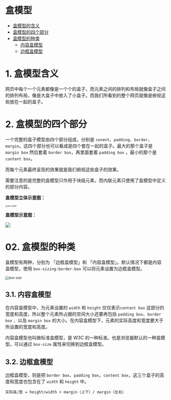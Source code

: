 # 盒模型

- [盒模型的含义](#1-盒模型的含义)
- [盒模型的四个部分](#2-盒模型的四个部分)
- [盒模型的种类](#3-盒模型的种类)
  - [内容盒模型](#31-内容盒模型)
  - [边框盒模型](#32-边框盒模型)


# 1. 盒模型含义
网页中每个一个元素都像是一个个的盒子，而元素之间的排列和布局就像盒子之间的排列布局，像是大盒子中放入了小盒子。而我们所看到的整个网页就像是俯视这些放在一起的盒子。


# 2. 盒模型的四个部分
一个完整的盒子模型由四个部分组成，分别是 `conent`、`padding`、`border`、`margin`。这四个部分也可以看成是四个套在一起的盒子。最大的那个盒子是 `margin box` 然后套着 `border box`，再里面套着 `padding box` ，最小的那个是 `content box`。

而每个元素最终呈现的效果就是我们俯视这些盒子的效果。

需要注意的是完整的盒模型只作用于块级元素，而内联元素只使用了盒模型中定义的部分内容。

**盒模型立体示意图：**

<img src="https://uploadfiles.nowcoder.com/images/20191016/138549510_1571192703575_F65244E03F1CC2B16471E8ADC4821E42" alt="box-model" style="zoom: 40%;" />

**盒模型示意图：**

![](https://camo.githubusercontent.com/af03985775ee854009316aa398ca01cecbc90355dce7106cc2a74ebfd2530314/68747470733a2f2f7374617469632e7675652d6a732e636f6d2f62323534386230302d386639622d313165622d616239302d6439616538313462323430642e706e67)


# 02. 盒模型的种类
盒模型有两种，分别为 「边框盒模型」和 「内容盒模型」。默认情况下都是内容盒模型，使用 `box-sizing:border-box` 可以将元素设置为边框盒模型。

<img src="https://connorshea.gitlab.io/images/posts/css-that-doesnt-suck/content-box-vs-border-box.png" alt="box-size" style="zoom:70%;" />

## 3.1. 内容盒模型
在内容盒模型中，为元素设置的 `width` 和 `height` 仅仅表示`content box` 这部分的宽度和高度，所以整个元素所占据的空间大小还要再包括 `padding box`、`border box` 、以及 `margin box` 的大小。在内容盒模型下，元素的实际高度和宽度要大于所设置的宽度和高度。

内容盒模型也叫做标准盒模型，是 W3C 的一种标准。也是浏览器默认的一种盒模型。可以通过 `box-size` 属性来切换到边框盒模型。

## 3.2. 边框盒模型
边框盒模型，则是把 `border box`、`padding box`，`content box`，这三个盒子的高度和宽度也包含在了 `width` 和 `height` 中。

```
实际高/宽 = height/width + margin（上下）/ margin（左右）
```




